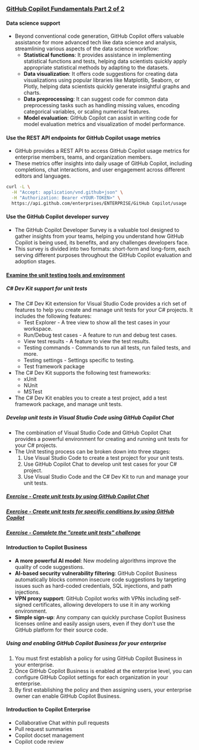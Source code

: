 ### [GitHub Copilot Fundamentals Part 2 of 2](https://learn.microsoft.com/en-us/training/paths/gh-copilot-2/)
#### Data science support
- Beyond conventional code generation, GitHub Copilot offers valuable assistance for more advanced tech like data science and analysis, streamlining various aspects of the data science workflow:
    - **Statistical functions**: It provides assistance in implementing statistical functions and tests, helping data scientists quickly apply appropriate statistical methods by adapting to the datasets.
    - **Data visualization**: It offers code suggestions for creating data visualizations using popular libraries like Matplotlib, Seaborn, or Plotly, helping data scientists quickly generate insightful graphs and charts.
    - **Data preprocessing**: It can suggest code for common data preprocessing tasks such as handling missing values, encoding categorical variables, or scaling numerical features.
    - **Model evaluation**: GitHub Copilot can assist in writing code for model evaluation metrics and visualization of model performance.

#### Use the REST API endpoints for GitHub Copilot usage metrics
- GitHub provides a REST API to access GitHub Copilot usage metrics for enterprise members, teams, and organization members.
- These metrics offer insights into daily usage of GitHub Copilot, including completions, chat interactions, and user engagement across different editors and languages.
```bash
curl -L \
  -H "Accept: application/vnd.github+json" \
  -H "Authorization: Bearer <YOUR-TOKEN>" \
  https://api.github.com/enterprises/ENTERPRISE/GitHub Copilot/usage
```

#### Use the GitHub Copilot developer survey
- The GitHub Copilot Developer Survey is a valuable tool designed to gather insights from your teams, helping you understand how GitHub Copilot is being used, its benefits, and any challenges developers face.
- This survey is divided into two formats: short-form and long-form, each serving different purposes throughout the GitHub Copilot evaluation and adoption stages.

#### [Examine the unit testing tools and environment](https://learn.microsoft.com/en-us/training/modules/develop-unit-tests-using-github-copilot-tools/2-examine-github-copilot-support-unit-tests)

##### C# Dev Kit support for unit tests
- The C# Dev Kit extension for Visual Studio Code provides a rich set of features to help you create and manage unit tests for your C# projects. It includes the following features:
    - Test Explorer - A tree view to show all the test cases in your workspace.
    - Run/Debug test cases - A feature to run and debug test cases.
    - View test results - A feature to view the test results.
    - Testing commands - Commands to run all tests, run failed tests, and more.
    - Testing settings - Settings specific to testing.
    - Test framework package
- The C# Dev Kit supports the following test frameworks:
    - xUnit
    - NUnit
    - MSTest
- The C# Dev Kit enables you to create a test project, add a test framework package, and manage unit tests.

##### Develop unit tests in Visual Studio Code using GitHub Copilot Chat
- The combination of Visual Studio Code and GitHub Copilot Chat provides a powerful environment for creating and running unit tests for your C# projects.
- The Unit testing process can be broken down into three stages:
    1. Use Visual Studio Code to create a test project for your unit tests.
    1. Use GitHub Copilot Chat to develop unit test cases for your C# project.
    1. Use Visual Studio Code and the C# Dev Kit to run and manage your unit tests.

##### [Exercise - Create unit tests by using GitHub Copilot Chat](https://learn.microsoft.com/en-us/training/modules/develop-unit-tests-using-github-copilot-tools/3-exercise-create-method-unit-tests-github-copilot-inline-chat)
##### [Exercise - Create unit tests for specific conditions by using GitHub Copilot](https://learn.microsoft.com/en-us/training/modules/develop-unit-tests-using-github-copilot-tools/4-exercise-create-specific-unit-test-github-copilot-inline-chat)
##### [Exercise - Complete the "create unit tests" challenge](https://learn.microsoft.com/en-us/training/modules/develop-unit-tests-using-github-copilot-tools/5-exercise-complete-create-unit-tests-challenge)


#### Introduction to Copilot Business
- **A more powerful AI model**: New modeling algorithms improve the quality of code suggestions.
- **AI-based security vulnerability filtering**: GitHub Copilot Business automatically blocks common insecure code suggestions by targeting issues such as hard-coded credentials, SQL injections, and path injections.
- **VPN proxy support**: GitHub Copilot works with VPNs including self-signed certificates, allowing developers to use it in any working environment.
- **Simple sign-up**: Any company can quickly purchase Copilot Business licenses online and easily assign users, even if they don't use the GitHub platform for their source code.

##### Using and enabling GitHub Copilot Business for your enterprise
1. You must first establish a policy for using GitHub Copilot Business in your enterprise.
1. Once GitHub Copilot Business is enabled at the enterprise level, you can configure GitHub Copilot settings for each organization in your enterprise.
1. By first establishing the policy and then assigning users, your enterprise owner can enable GitHub Copilot Business.

#### Introduction to Copilot Enterprise
- Collaborative Chat within pull requests
- Pull request summaries
- Copilot docset management
- Copilot code review

